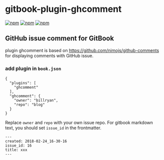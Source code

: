 # gitbook-plugin-ghcomment

[![npm](https://img.shields.io/npm/v/gitbook-plugin-ghcomment.svg?style=plastic)](https://npmjs.org/package/gitbook-plugin-ghcomment) [![npm](https://img.shields.io/npm/dm/gitbook-plugin-ghcomment.svg?style=plastic)](https://npmjs.org/package/gitbook-plugin-ghcomment) [![npm](https://img.shields.io/npm/dt/gitbook-plugin-ghcomment.svg?style=plastic)](https://npmjs.org/package/gitbook-plugin-ghcomment)

## GitHub issue comment for GitBook

plugin ghcomment is based on <https://github.com/nimojs/github-comments> for displaying comments with GitHub issue.

### add plugin in `book.json`

```
{
  "plugins": [
    "ghcomment"
  ],
  "ghcomment": {
    "owner": "billryan",
    "repo": "blog"
  }
}
```

Replace `owner` and `repo` with your own issue repo. For gitbook markdown text, you should set `issue_id` in the frontmatter.

```
---
created: 2018-02-24_16-30-16
issue_id: 16
title: xxx
---
```
